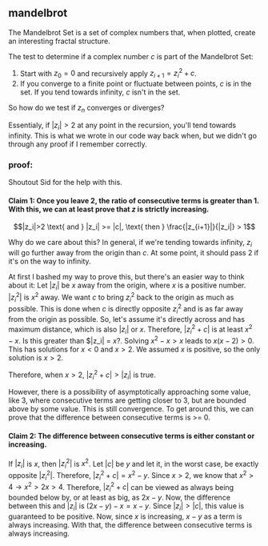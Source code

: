 ## mandelbrot

The Mandelbrot Set is a set of complex numbers that, when plotted, create an interesting fractal structure.

The test to determine if a complex number $c$ is part of the Mandelbrot Set:

1. Start with $z_0=0$ and recursively apply $z_{i + 1}=z_i^2+c$. 
2. If you converge to a finite point or fluctuate between points, $c$ is in the set. If you tend towards infinity, $c$ isn't in the set.

So how do we test if $z_n$ converges or diverges?

Essentialy, if $|z_i| >2$ at any point in the recursion, you'll tend towards infinity. This is what we wrote in our code way back when, but we didn't go through any proof if I remember correctly.

### proof:
Shoutout Sid for the help with this. 
#### Claim 1: Once you leave 2, the ratio of consecutive terms is greater than 1. With this, we can at least prove that $z$ is strictly increasing. 
$$|z_i|>2 \text{ and } |z_i| >= |c|, \text{ then } \frac{|z_{i+1}|}{|z_i|} > 1$$

Why do we care about this? In general, if we're tending towards infinity, $z_i$ will go further away from the origin than $c$. At some point, it should pass $2$ if it's on the way to infinity.

At first I bashed my way to prove this, but there's an easier way to think about it: Let $|z_i|$ be $x$ away from the origin, where $x$ is a positive number. $|z_i^2|$ is $x^2$ away. We want $c$ to bring $z_i^2$ back to the origin as much as possible. This is done when $c$ is directly opposite $z_i^2$ and is as far away from the origin as possible. So, let's assume it's directly across and has maximum distance, which is also $|z_i|$ or $x$. Therefore, $|z_i^2+c|$ is at least $x^2-x$. Is this greater than $|z_i| = $x$?. Solving $x^2-x>x$ leads to $x(x-2) > 0$. This has solutions for $x < 0$ and $x > 2$. We assumed $x$ is positive, so the only solution is $x > 2$. 

Therefore, when $x > 2$, $|z_i^2+c| > |z_i|$ is true.

However, there is a possibility of asymptotically approaching some value, like 3, where consecutive terms are getting closer to 3, but are bounded above by some value. This is still convergence. To get around this, we can prove that the difference between consecutive terms is >= 0.

#### Claim 2: The difference between consecutive terms is either constant or increasing.
If $|z_i|$ is $x$, then $|z_i^2|$ is $x^2$. Let $|c|$ be $y$ and let it, in the worst case, be exactly opposite $|z_i^2|$. Therefore, $|z_i^2 + c| = x^2-y$. Since $x > 2$, we know that $x^2>4 \to x^2 > 2x > 4$. Therefore, $|z_i^2 + c|$ can be viewed as always being bounded below by, or at least as big, as $2x-y$. Now, the difference between this and $|z_i|$ is $(2x-y)-x = x-y$. Since $|z_i| > |c|$, this value is guaranteed to be positive. Now, since $x$ is increasing, $x-y$ as a term is always increasing. With that, the difference between consecutive terms is always increasing.



